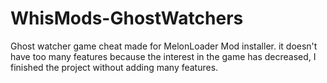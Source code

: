 # WhisMods-GhostWatchers
 Ghost watcher game cheat made for MelonLoader Mod installer. it doesn't have too many features because the interest in the game has decreased, I finished the project without adding many features.
